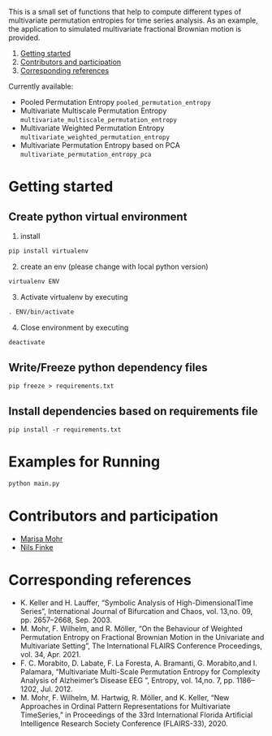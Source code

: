 This is a small set of functions that help to compute different types of multivariate permutation entropies for time series analysis. As an example, the application to simulated multivariate fractional Brownian motion is provided.

1. [Getting started](#getting-started)
2. [Contributors and participation](#contribution-and-participation)
2. [Corresponding references](#corresponding-references)

Currently available:

+ Pooled Permutation Entropy ```pooled_permutation_entropy```
+ Multivariate Multiscale Permutation Entropy ```multivariate_multiscale_permutation_entropy```
+ Multivariate Weighted Permutation Entropy ```multivariate_weighted_permutation_entropy```
+ Multivariate Permutation Entropy based on PCA ```multivariate_permutation_entropy_pca```


# Getting started

## Create python virtual environment
1. install
```bash
pip install virtualenv
```

2. create an env (please change with local python version)
```bash
virtualenv ENV
```

3. Activate virtualenv by executing
```bash
. ENV/bin/activate
```

4. Close environment by executing 
```bash
deactivate
```

## Write/Freeze python dependency files
``` 
pip freeze > requirements.txt
``` 

## Install dependencies based on requirements file
```
pip install -r requirements.txt 
```

# Examples for Running 
```bash
python main.py
```



# Contributors and participation

* [Marisa Mohr](https://github.com/marisamohr)
* [Nils Finke](https://github.com/FinkeNils)


# Corresponding references
* K.  Keller  and  H.  Lauffer,  “Symbolic  Analysis  of  High-DimensionalTime Series”, International Journal of Bifurcation and Chaos, vol. 13,no. 09, pp. 2657–2668, Sep. 2003.
* M.  Mohr,  F.  Wilhelm,  and  R.  Möller,  “On  the  Behaviour  of  Weighted Permutation  Entropy  on  Fractional  Brownian  Motion  in  the  Univariate and  Multivariate  Setting”, The  International  FLAIRS  Conference  Proceedings, vol. 34, Apr. 2021.
* F.  C.  Morabito,  D.  Labate,  F.  La  Foresta,  A.  Bramanti,  G.  Morabito,and  I.  Palamara,  “Multivariate  Multi-Scale  Permutation  Entropy  for Complexity  Analysis  of  Alzheimer’s  Disease  EEG ”, Entropy,  vol.  14,no. 7, pp. 1186–1202, Jul. 2012.
* M.  Mohr,  F.  Wilhelm,  M.  Hartwig,  R.  Möller,  and  K.  Keller,  “New Approaches  in  Ordinal  Pattern  Representations  for  Multivariate  TimeSeries,”  in Proceedings  of  the  33rd  International  Florida  Artificial Intelligence Research Society Conference (FLAIRS-33), 2020.